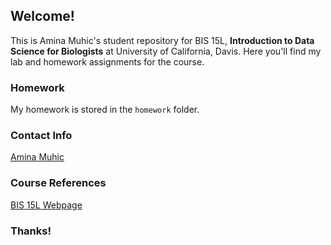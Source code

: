 ## Welcome!
This is Amina Muhic's student repository for BIS 15L,
**Introduction to Data Science for Biologists** at University of California, 
Davis. Here you'll find my lab and homework assignments for the course.

### Homework
My homework is stored in the `homework` folder. 

### Contact Info
[Amina Muhic](mailto:aamuhic@ucdavis.edu)

### Course References
[BIS 15L Webpage](https://jmledford3115.github.io/datascibiol/)

### Thanks!
